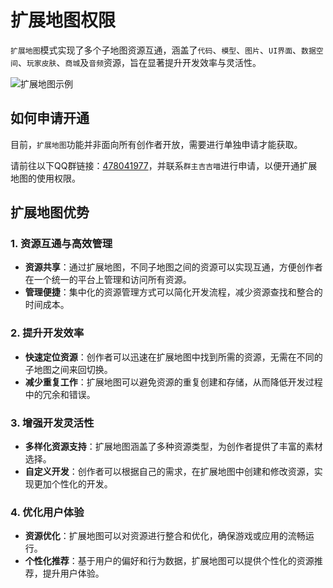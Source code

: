 # 扩展地图权限

`扩展地图`模式实现了多个子地图资源互通，涵盖了`代码`、`模型`、`图片`、`UI界面`、`数据空间`、`玩家皮肤`、`商城`及`音频`资源，旨在显著提升开发效率与灵活性。

![扩展地图示例](/QQ20241224-194636.png)


## 如何申请开通
目前，`扩展地图`功能并非面向所有创作者开放，需要进行单独申请才能获取。

请前往以下QQ群链接：[478041977](https://qm.qq.com/q/hKzUOCZ6IE)，并联系`群主吉吉喵`进行申请，以便开通扩展地图的使用权限。

## 扩展地图优势

### 1. 资源互通与高效管理

* **资源共享**：通过扩展地图，不同子地图之间的资源可以实现互通，方便创作者在一个统一的平台上管理和访问所有资源。
* **管理便捷**：集中化的资源管理方式可以简化开发流程，减少资源查找和整合的时间成本。

### 2. 提升开发效率

* **快速定位资源**：创作者可以迅速在扩展地图中找到所需的资源，无需在不同的子地图之间来回切换。
* **减少重复工作**：扩展地图可以避免资源的重复创建和存储，从而降低开发过程中的冗余和错误。

### 3. 增强开发灵活性

* **多样化资源支持**：扩展地图涵盖了多种资源类型，为创作者提供了丰富的素材选择。
* **自定义开发**：创作者可以根据自己的需求，在扩展地图中创建和修改资源，实现更加个性化的开发。


### 4. 优化用户体验

* **资源优化**：扩展地图可以对资源进行整合和优化，确保游戏或应用的流畅运行。
* **个性化推荐**：基于用户的偏好和行为数据，扩展地图可以提供个性化的资源推荐，提升用户体验。
